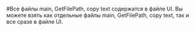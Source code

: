 #Все файлы main, GetFilePath, copy text содержатся в файле UI.
Вы можете взять как отдельные файлы  main, GetFilePath, copy text, так и все сразе в файле UI.
